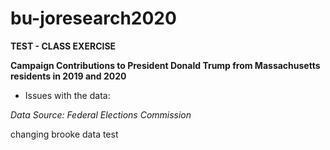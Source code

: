 # bu-joresearch2020

**TEST - CLASS EXERCISE** 

**Campaign Contributions to President Donald Trump from Massachusetts residents in 2019 and 2020**

* Issues with the data: 

*Data Source: Federal Elections Commission*

changing brooke data
test
